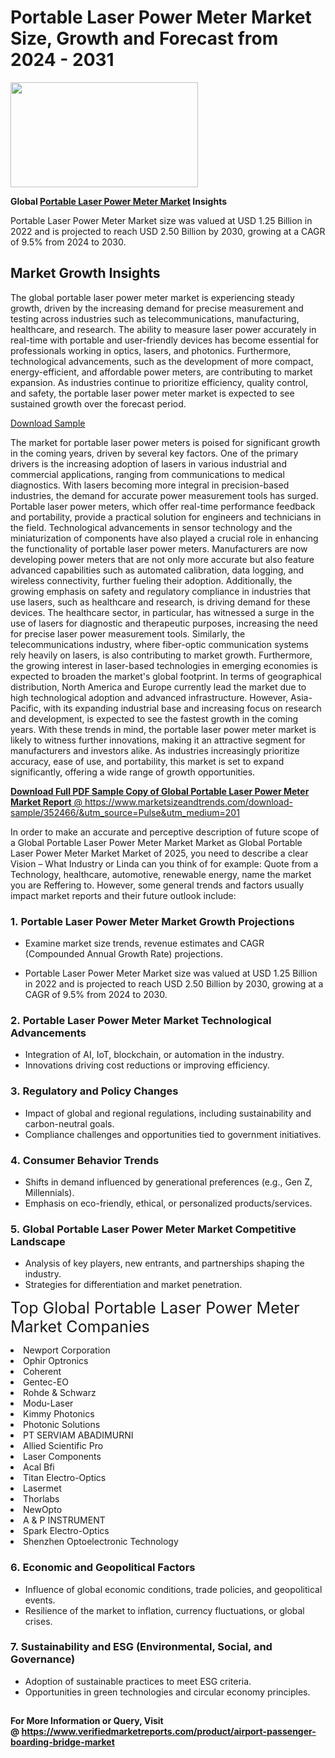 <H1>Portable Laser Power Meter Market Size, Growth and Forecast from 2024 - 2031</H1><img class="aligncenter size-medium wp-image-584254" src="https://thirdeyenews.in/wp-content/uploads/2024/09/Global-Market-Research-300x168.jpeg" alt="" width="300" height="168" /><p><strong>Global&nbsp;<a href="https://www.marketsizeandtrends.com/download-sample/352466/&amp;utm_source=Pulse&amp;utm_medium=201">Portable Laser Power Meter Market</a> Insights</strong></p><p>Portable Laser Power Meter Market size was valued at USD 1.25 Billion in 2022 and is projected to reach USD 2.50 Billion by 2030, growing at a CAGR of 9.5% from 2024 to 2030.</p><p><h2>Market Growth Insights</h2> <p>The global portable laser power meter market is experiencing steady growth, driven by the increasing demand for precise measurement and testing across industries such as telecommunications, manufacturing, healthcare, and research. The ability to measure laser power accurately in real-time with portable and user-friendly devices has become essential for professionals working in optics, lasers, and photonics. Furthermore, technological advancements, such as the development of more compact, energy-efficient, and affordable power meters, are contributing to market expansion. As industries continue to prioritize efficiency, quality control, and safety, the portable laser power meter market is expected to see sustained growth over the forecast period.</p> <p><a href="#">Download Sample</a></p> <p>The market for portable laser power meters is poised for significant growth in the coming years, driven by several key factors. One of the primary drivers is the increasing adoption of lasers in various industrial and commercial applications, ranging from communications to medical diagnostics. With lasers becoming more integral in precision-based industries, the demand for accurate power measurement tools has surged. Portable laser power meters, which offer real-time performance feedback and portability, provide a practical solution for engineers and technicians in the field. Technological advancements in sensor technology and the miniaturization of components have also played a crucial role in enhancing the functionality of portable laser power meters. Manufacturers are now developing power meters that are not only more accurate but also feature advanced capabilities such as automated calibration, data logging, and wireless connectivity, further fueling their adoption. Additionally, the growing emphasis on safety and regulatory compliance in industries that use lasers, such as healthcare and research, is driving demand for these devices. The healthcare sector, in particular, has witnessed a surge in the use of lasers for diagnostic and therapeutic purposes, increasing the need for precise laser power measurement tools. Similarly, the telecommunications industry, where fiber-optic communication systems rely heavily on lasers, is also contributing to market growth. Furthermore, the growing interest in laser-based technologies in emerging economies is expected to broaden the market's global footprint. In terms of geographical distribution, North America and Europe currently lead the market due to high technological adoption and advanced infrastructure. However, Asia-Pacific, with its expanding industrial base and increasing focus on research and development, is expected to see the fastest growth in the coming years. With these trends in mind, the portable laser power meter market is likely to witness further innovations, making it an attractive segment for manufacturers and investors alike. As industries increasingly prioritize accuracy, ease of use, and portability, this market is set to expand significantly, offering a wide range of growth opportunities. <p><a href="#"></p><p><span class=""><strong>Download Full PDF Sample Copy of Global Portable Laser Power Meter Market Report</strong> @ <a href="https://www.marketsizeandtrends.com/download-sample/352466/&amp;utm_source=Pulse&amp;utm_medium=201" target="_blank">https://www.marketsizeandtrends.com/download-sample/352466/&amp;utm_source=Pulse&amp;utm_medium=201</a></span></p><p>In order to make an accurate and perceptive description of future scope of a Global&nbsp;Portable Laser Power Meter Market Market as Global&nbsp;Portable Laser Power Meter Market Market of 2025, you need to describe a clear Vision &ndash; What Industry or Linda can you think of for example: Quote from a Technology, healthcare, automotive, renewable energy, name the market you are Reffering to. However, some general trends and factors usually impact market reports and their future outlook include:</p><h3>1.&nbsp;<strong>Portable Laser Power Meter Market Growth Projections</strong></h3><ul><li>Examine market size trends, revenue estimates and CAGR (Compounded Annual Growth Rate) projections.</li><li><p>Portable Laser Power Meter Market size was valued at USD 1.25 Billion in 2022 and is projected to reach USD 2.50 Billion by 2030, growing at a CAGR of 9.5% from 2024 to 2030.</p></li></ul><h3>2.&nbsp;<strong>Portable Laser Power Meter Market Technological Advancements</strong></h3><ul><li>Integration of AI, IoT, blockchain, or automation in the industry.</li><li>Innovations driving cost reductions or improving efficiency.</li></ul><h3>3.&nbsp;<strong>Regulatory and Policy Changes</strong></h3><ul><li>Impact of global and regional regulations, including sustainability and carbon-neutral goals.</li><li>Compliance challenges and opportunities tied to government initiatives.</li></ul><h3>4.&nbsp;<strong>Consumer Behavior Trends</strong></h3><ul><li>Shifts in demand influenced by generational preferences (e.g., Gen Z, Millennials).</li><li>Emphasis on eco-friendly, ethical, or personalized products/services.</li></ul><h3>5.&nbsp;<strong>Global Portable Laser Power Meter Market Competitive Landscape</strong></h3><ul><li>Analysis of key players, new entrants, and partnerships shaping the industry.</li><li>Strategies for differentiation and market penetration.</li></ul><p data-pm-slice="1 1 []"><span style="color: inherit; font-family: inherit; font-size: 25px;">Top Global Portable Laser Power Meter Market Companies</span></p><div class="" data-test-id=""><p><li>Newport Corporation</li><li> Ophir Optronics</li><li> Coherent</li><li> Gentec-EO</li><li> Rohde & Schwarz</li><li> Modu-Laser</li><li> Kimmy Photonics</li><li> Photonic Solutions</li><li> PT SERVIAM ABADIMURNI</li><li> Allied Scientific Pro</li><li> Laser Components</li><li> Acal Bfi</li><li> Titan Electro-Optics</li><li> Lasermet</li><li> Thorlabs</li><li> NewOpto</li><li> A & P INSTRUMENT</li><li> Spark Electro-Optics</li><li> Shenzhen Optoelectronic Technology</li></p></div><h3>6.&nbsp;<strong>Economic and Geopolitical Factors</strong></h3><ul><li>Influence of global economic conditions, trade policies, and geopolitical events.</li><li>Resilience of the market to inflation, currency fluctuations, or global crises.</li></ul><h3>7.&nbsp;<strong>Sustainability and ESG (Environmental, Social, and Governance)</strong></h3><ul><li>Adoption of sustainable practices to meet ESG criteria.</li><li>Opportunities in green technologies and circular economy principles.</li></ul><h2><strong style="font-size: 14px;">For More Information or Query, Visit @&nbsp;</strong><a style="background-color: #ffffff; font-size: 14px;" href="https://www.marketsizeandtrends.com/report/portable-laser-power-meter-market/" target="_blank">https://www.verifiedmarketreports.com/product/airport-passenger-boarding-bridge-market</a></h2>
